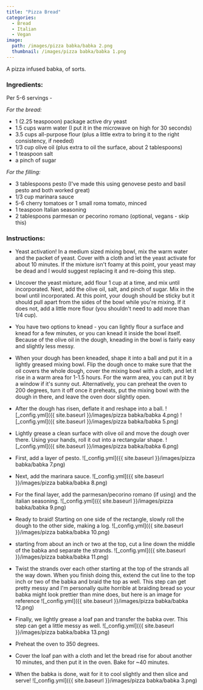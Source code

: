 ```yaml
---
title: "Pizza Bread"
categories:
  - Bread
  - Italian
  - Vegan
image:
  path: /images/pizza babka/babka 2.png
  thumbnail: /images/pizza babka/babka 1.png
---
```



A pizza infused babka, of sorts.

### Ingredients:

Per 5-6 servings - 

_For the bread:_

* 1 (2.25 teaspooon) package active dry yeast 
* 1.5 cups warm water (I put it in the microwave on high for 30 seconds)
* 3.5 cups all-purpose flour (plus a little extra to bring it to the right consistency, if needed)
* 1/3 cup olive oil (plus extra to oil the surface, about 2 tablespoons)
* 1 teaspoon salt
* a pinch of sugar

_For the filling:_

* 3 tablespoons pesto (I've made this using genovese pesto and basil pesto and both worked great)
* 1/3 cup marinara sauce 
* 5-6 cherry tomatoes or 1 small roma tomato, minced
* 1 teaspoon Italian seasoning
* 2 tablespoons parmesan or pecorino romano (optional, vegans - skip this)


### Instructions:

* Yeast activation! In a medium sized mixing bowl, mix the warm water and the packet of yeast. Cover with a cloth and let the yeast activate for about 10 minutes. If the mixture isn't foamy at this point, your yeast may be dead and I would suggest replacing it and re-doing this step.

* Uncover the yeast mixture, add flour 1 cup at a time, and mix until incorporated. Next, add the olive oil, salt, and pinch of sugar. Mix in the bowl until incorporated. At this point, your dough should be sticky but it should pull apart from the sides of the bowl while you're mixing. If it does not, add a little more flour (you shouldn't need to add more than 1/4 cup). 

* You have two options to knead - you can lightly flour a surface and knead for a few minutes, or you can knead it inside the bowl itself. Because of the olive oil in the dough, kneading in the bowl is fairly easy and slightly less messy.

* When your dough has been kneaded, shape it into a ball and put it in a lightly greased mixing bowl. Flip the dough once to make sure that the oil covers the whole dough, cover the mixing bowl with a cloth, and let it rise in a warm area for 1-1.5 hours. For the warm area, you can put it by a window if it's sunny out. Alternatively, you can preheat the oven to 200 degrees, turn it off once it preheats, put the mixing bowl with the dough in there, and leave the oven door slightly open.

* After the dough has risen, deflate it and reshape into a ball.
![_config.yml]({{ site.baseurl }}/images/pizza babka/babka 4.png)
![_config.yml]({{ site.baseurl }}/images/pizza babka/babka 5.png)

* Lightly grease a clean surface with olive oil and move the dough over there. Using your hands, roll it out into a rectangular shape. 
![_config.yml]({{ site.baseurl }}/images/pizza babka/babka 6.png)

* First, add a layer of pesto.
![_config.yml]({{ site.baseurl }}/images/pizza babka/babka 7.png)

* Next, add the marinara sauce.
![_config.yml]({{ site.baseurl }}/images/pizza babka/babka 8.png)

* For the final layer, add the parmesan/pecorino romano (if using) and the italian seasoning.
![_config.yml]({{ site.baseurl }}/images/pizza babka/babka 9.png)

* Ready to braid! Starting on one side of the rectangle, slowly roll the dough to the other side, making a log.
![_config.yml]({{ site.baseurl }}/images/pizza babka/babka 10.png)

* starting from about an inch or two at the top, cut a line down the middle of the babka and separate the strands.
![_config.yml]({{ site.baseurl }}/images/pizza babka/babka 11.png)

* Twist the strands over each other starting at the top of the strands all the way down. When you finish doing this, extend the cut line to the top inch or two of the babka and braid the top as well. This step can get pretty messy and I'm personally quite horrible at braiding bread so your babka might look prettier than mine does, but here is an image for reference
![_config.yml]({{ site.baseurl }}/images/pizza babka/babka 12.png)

* Finally, we lightly grease a loaf pan and transfer the babka over. This step can get a little messy as well.
![_config.yml]({{ site.baseurl }}/images/pizza babka/babka 13.png)

* Preheat the oven to 350 degrees.

* Cover the loaf pan with a cloth and let the bread rise for about another 10 minutes, and then put it in the oven. Bake for ~40 minutes.

* When the babka is done, wait for it to cool slightly and then slice and serve!
![_config.yml]({{ site.baseurl }}/images/pizza babka/babka 3.png)
